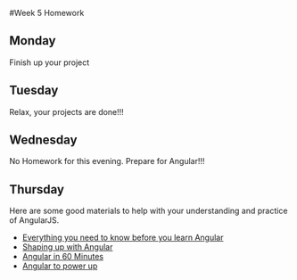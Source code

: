 #Week 5 Homework
## Monday

Finish up your project

## Tuesday

Relax, your projects are done!!!

## Wednesday

No Homework for this evening.  Prepare for Angular!!!

## Thursday

Here are some good materials to help with your understanding and practice of AngularJS.

- <a href="http://stephanebegaudeau.tumblr.com/post/48776908163/everything-you-need-to-understand-to-start-with">Everything you need to know before you learn Angular</a>
- <a href="https://www.codeschool.com/courses/shaping-up-with-angular-js">Shaping up with Angular</a>
- <a href="http://weblogs.asp.net/dwahlin/video-tutorial-angularjs-fundamentals-in-60-ish-minutes">Angular in 60 Minutes</a>
- <a href="http://www.yearofmoo.com/2012/08/use-angularjs-to-power-your-web-application.html">Angular to power up</a>
